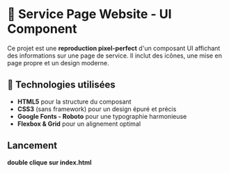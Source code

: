 # 📌 Service Page Website - UI Component

Ce projet est une **reproduction pixel-perfect** d'un composant UI affichant des informations sur une page de service. Il inclut des icônes, une mise en page propre et un design moderne.

## 🚀 Technologies utilisées
- **HTML5** pour la structure du composant
- **CSS3** (sans framework) pour un design épuré et précis
- **Google Fonts - Roboto** pour une typographie harmonieuse
- **Flexbox & Grid** pour un alignement optimal


## Lancement 

**double clique sur index.html**
